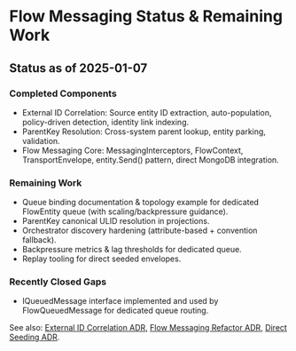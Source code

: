 # Flow Messaging Status & Remaining Work

## Status as of 2025-01-07

### Completed Components

- External ID Correlation: Source entity ID extraction, auto-population, policy-driven detection, identity link indexing.
- ParentKey Resolution: Cross-system parent lookup, entity parking, validation.
- Flow Messaging Core: MessagingInterceptors, FlowContext, TransportEnvelope, entity.Send() pattern, direct MongoDB integration.

### Remaining Work

- Queue binding documentation & topology example for dedicated FlowEntity queue (with scaling/backpressure guidance).
- ParentKey canonical ULID resolution in projections.
- Orchestrator discovery hardening (attribute-based + convention fallback).
- Backpressure metrics & lag thresholds for dedicated queue.
- Replay tooling for direct seeded envelopes.

### Recently Closed Gaps

- IQueuedMessage interface implemented and used by FlowQueuedMessage for dedicated queue routing.

See also: [External ID Correlation ADR](../decisions/DATA-0070-external-id-correlation.md), [Flow Messaging Refactor ADR](../decisions/WEB-0060-flow-messaging-refactor.md), [Direct Seeding ADR](../decisions/FLOW-0110-flow-direct-seeding-bypass-flowactions.md).
